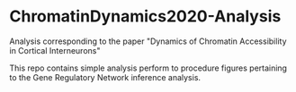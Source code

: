 # ChromatinDynamics2020-Analysis
Analysis corresponding to the paper "Dynamics of Chromatin Accessibility in Cortical Interneurons"

This repo contains simple analysis perform to procedure figures pertaining to the Gene Regulatory Network inference analysis. 
